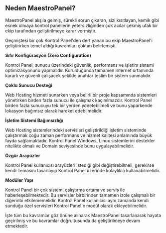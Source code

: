 ## Neden MaestroPanel?

MaestroPanel alışıla gelmiş, sürekli sorun çıkaran, sizi kısıtlayan, kemik gibi esnek olmaya kontrol panellerin yetersizliğinden çok acılar çekmiş ufak bir ekip tarafından geliştirilmeye karar vermiştir.

Geçmişteki bir çok Kontrol Panel'den dert yanan bu ekip MaestroPanel'i geliştirirken temel aldığı kavramları çoktan belirlemişti.

**Sıfır Konfigürasyon (Zero Configuration)**

Kontrol Panel, sunucu üzerindeki güvenlik, performans ve işletim sistemi optimizasyonunu yapmalıdır. Kurulduğunda tamamen Internet ortamında kararlı ve güvenli çalışacek şekilde anahtar teslim bir sistem sunmalıdır.

**Çoklu Sunucu Desteği**

Web Hosting hizmeti sunarken veya belirli bir proje kapsamında sistemleri yönetirken birden fazla sunucu ile çalışmak kaçınılmazdır. Kontrol Panel birden fazla sunucuyu tek bir yerden yönetebilmeli ve bunu yaparkende lokasyon bağımsız olarak hareket edebilmelidir.

**İşletim Sistemi Bağımsızlığı**

Web Hosting sistemlerindeki servisleri geliştirildiği işletim sisteminde çalıştırmak çoğu zaman performans ve hizmet kalitesi anlamında büyük fayda sağlamaktadır. Kontrol Panel Windows, Linux sistemlerini destekler nitelikte olmalı ve Domain seviyesinde bunu uygulayabilmelidir.

**Özgür Arayüzler**

Kontrol Panel kullanıcısı arayüzleri istediği gibi değiştirebilmeli, gerekirse kendi Temasını tasarlayıp Kontrol Panel üzerinde kolaylıkla kullanabilmelidir. 

**Modüler Yapı**

Kontrol Panel bir çok sistem, çalıştırma ortamı ve servis ile haberleşebilmektedir. Bu servisler birbirinden tamamen izole çalışmalı bir diğerinbi etkilememelidir. Kontrol Panel kullanıcısı aynı zamanda kendi sunduğu özel servisleri Kontrol Panel'e modül olarak ekleyebilmelidir.

İşte tüm bu kavramlar göz önüne alınarak MaestroPanel tasarlanarak hayata geçirilmiş ve bu kavramlar doğrultusunda da geliştirilmeye devam etmektedir.
